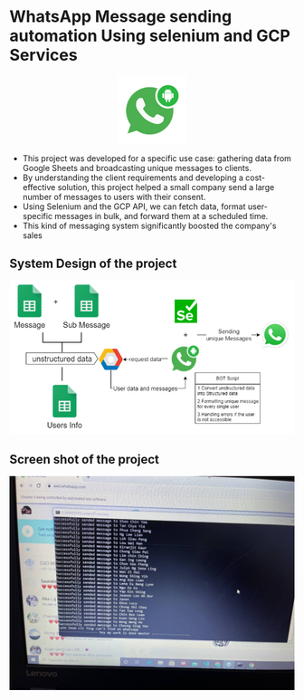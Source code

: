 # WhatsApp Message sending automation Using selenium and GCP Services

<p align="center"><img width="120px" src="./image/logo.png" /></p>

* This project was developed for a specific use case: gathering data from Google Sheets and broadcasting unique messages to clients.
* By understanding the client requirements and developing a cost-effective solution, this project helped a small company send a large number of messages to users with their consent.
* Using Selenium and the GCP API, we can fetch data, format user-specific messages in bulk, and forward them at a scheduled time.
* This kind of messaging system significantly boosted the company's sales

## System Design of the project
![System Design](./image/systemDesign.png)

## Screen shot of the project
![Screen shot](./image/ss.jpg)
